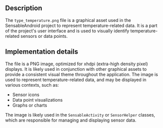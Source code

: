 ## Description

The `type_temperature.png` file is a graphical asset used in the SensableAndroid project to represent temperature-related data. It is a part of the project's user interface and is used to visually identify temperature-related sensors or data points.


## Implementation details

The file is a PNG image, optimized for xhdpi (extra-high density pixel) displays. It is likely used in conjunction with other graphical assets to provide a consistent visual theme throughout the application. The image is used to represent temperature-related data, and may be displayed in various contexts, such as:

* Sensor icons
* Data point visualizations
* Graphs or charts

The image is likely used in the `SensableActivity` or `SensorHelper` classes, which are responsible for managing and displaying sensor data.

